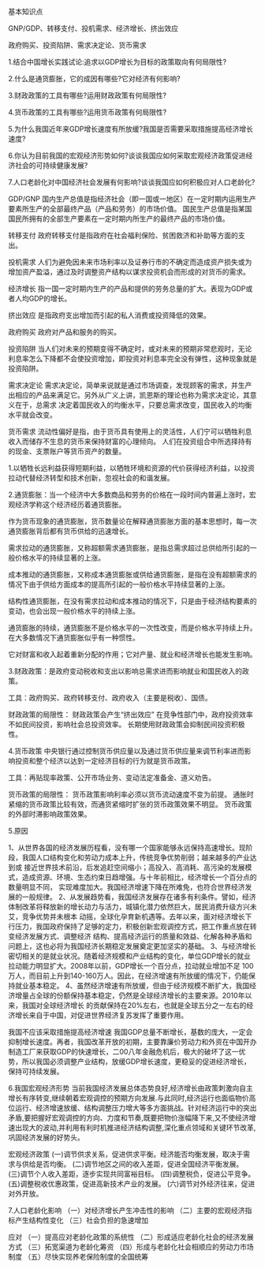 基本知识点

GNP/GDP、转移支付、投机需求、经济增长、挤出效应

政府购买、投资陷阱、需求决定论、货币需求

1.结合中国增长实践试论:追求以GDP增长为目标的政策取向有何局限性?

2.什么是通货膨胀，它的成因有哪些?它对经济有何影响?

3.财政政策的工具有哪些?运用财政政策有何局限性?

4.货币政策的工具有哪些?运用货币政策有何局限性?

5.为什么我国近年来GDP增长速度有所放缓?我国是否需要采取措施提高经济增长速度?

6.你认为目前我国的宏观经济形势如何?谈谈我国应如何采取宏观经济政策促进经济社会的可持续健康发展?

7.人口老龄化对中国经济社会发展有何影响?谈谈我国应如何积极应对人口老龄化?




GDP/GNP
国内生产总值是指经济社会（即一国或一地区）在一定时期内运用生产要素所生产的全部最终产品（产品和劳务）的市场价值。
国民生产总值是指某国国民所拥有的全部生产要素在一定时期内所生产的最终产品的市场价值。

转移支付
政府转移支付是指政府在社会福利保险、贫困救济和补助等方面的支出。

投机需求
人们为避免因未来市场利率以及证券行市的不确定而造成资产损失或为增加资产盈溢，通过及时调整资产结构以谋求投资机会而形成的对货币的需求。

经济增长
指一国一定时期内生产的产品和提供的劳务总量的扩大。表现为GDP或者人均GDP的增长。

挤出效应
是指政府支出增加而引起的私人消费或投资降低的效果。

政府购买
政府对产品和服务的购买。

投资陷阱
当人们对未来的预期变得不确定时，或对未来的预期非常悲观时，无论利息率怎么下降都不会使投资增加，即投资对利息率完全没有弹性，这种现象就是投资陷阱。

需求决定论
需求决定论，简单来说就是通过市场调查，发现顾客的需求，并生产出相应的产品来满足它。另外从广义上讲，凯恩斯的理论也称为需求决定论，其意义在于，总需求
决定着国民收入的均衡水平，只要总需求改变，国民收入的均衡水平就会改变。

货币需求
流动性偏好是指，由于货币具有使用上的灵活性，人们宁可以牺牲利息收入而储存不生息的货币来保持财富的心理倾向。
人们在投资组合中所选择持有的现金、支票账户等货币资产的数量。

1.以牺牲长远利益获得短期利益，以牺牲环境和资源的代价获得经济利益，以投资拉动代替经济转型和技术创新，忽视社会的和谐发展。

2.通货膨胀：当一个经济中大多数商品和劳务的价格在一段时间内普遍上涨时，宏观经济学称这个经济经历着通货膨胀。

作为货币现象的通货膨胀，货币数量论在解释通货膨胀方面的基本思想时，每一次通货膨胀背后都有货币供给的迅速增长。

需求拉动的通货膨胀，又称超额需求通货膨胀，是指总需求超过总供给所引起的一般价格水平的持续显著的上涨。

成本推动的通货膨胀，又称成本通货膨胀或供给通货膨胀，是指在没有超额需求的情况下由于供给方面成本的提高所引起的一般价格水平持续显著的上涨。

结构性通货膨胀，在没有需求拉动和成本推动的情况下，只是由于经济结构要素的变动，也会出现一般价格水平的持续上涨。

通货膨胀的持续，通货膨胀不是价格水平的一次性改变，而是价格水平持续上升。在大多数情况下通货膨胀似乎有一种惯性。

它对财富和收入起着重新分配的作用；它对产量、就业和经济增长也能发生影响。

3.财政政策：是政府变动税收和支出以影响总需求进而影响就业和国民收入的政策。

工具：政府购买、政府转移支付、政府收入（主要是税收）、国债。

财政政策的局限性：
财政政策会产生“挤出效应”
在竞争性部门中，政府投资效率不如民间投资，影响社会总投资效率。
长期使用财政政策会抑制民间投资积极性。

4.货币政策
中央银行通过控制货币供应量以及通过货币供应量来调节利率进而影响投资和整个经济以达到一定经济目标的行为就是货币政策。

工具：再贴现率政策、公开市场业务、变动法定准备金、道义劝告。

货币政策的局限性：
货币政策影响利率必须以货币流动速度不变为前提。
通胀时紧缩的货币政策比较有效，而通货紧缩时扩张的货币政策效果不明显。
货币政策的外部时滞影响政策效果。

5.原因

1、从世界各国的经济发展历程看，没有哪一个国家能够永远保持高速增长。现阶段，我国人口结构变化和劳动力成本上升，传统竞争优势削弱；越来越多的产业达到或
接近世界技术前沿，后发追赶空间缩小；高投入、高消耗、高污染的发展模式，造成资源、环境、生态约束日趋增强。与十年前相比，经济增长一个百分点的数量明显不同，
实现难度加大。我国经济增速下降在所难免，也符合世界经济发展的一般规律。
2、从发展趋势看，我国经济发展存在诸多有利条件。譬如，经济体制改革将释放新的增长动力与活力，城镇化潜力依然巨大，居民消费升级方兴未艾，竞争优势并未根本
动摇，全球化孕育新机遇等。去年以来，面对经济增长下行压力，我国政府保持了足够的定力，积极创新宏观调控方式，把工作重点放在转变经济发展方式、调整经济
结构、提高经济运行的质量和效益、化解各种矛盾和问题上，这也必将为我国经济长期稳定发展奠定更加坚实的基础。
3、与经济增长密切相关的是就业状况。随着经济规模和产业结构的变化，单位GDP增长的就业拉动能力明显扩大。2008年以前，GDP增长一个百分点，拉动就业增加不足
100万人，而目前上升到140-160万人。因此，在经济增速有所放缓的情况下，仍能保持就业基本稳定。
4、虽然经济增速有所放缓，但由于经济规模不断扩大，我国经济增量占全球的份额保持基本稳定，仍然是全球经济增长的主要来源。2010年以来，我国对全球经济增长
的贡献保持在20%左右，也就是全球五分之一左右的经济增长来自于中国，对促进世界经济复苏发挥了重要作用。

我国不应该采取措施提高经济增速
我国GDP总量不断增长，基数的庞大，一定会抑制增长速度。再者，我国改革开放的初期，主要靠廉价劳动力和外资在中国开办制造工厂来获取GDP的快速增长，二00八年金融危机后，极大的破坏了这一优势，所以我国必须调整产业结构，放缓GDP增长速度，更稳妥的促进经济增长，保持可持续发展。

6.我国宏观经济形势
当前我国经济发展总体态势良好,经济增长由政策刺激向自主增长有序转变,继续朝着宏观调控的预期方向发展.与此同时,经济运行也面临物价高位运行、经济增速放缓、结构调整压力增大等多方面挑战。针对经济运行中的突出矛盾,要把握好宏观调控的方向、力度和节奏,既要把物价涨幅降下来,又不使经济增速出现大的波动,并利用有利时机推进经济结构调整,深化重点领域和关键环节改革,巩固经济发展的好势头。

宏观经济政策
(一)调节供求关系，促进供求平衡。经济能否均衡发展，取决于需求与供给是否均衡。
(二)调节地区之间的收入差距，促进全国经济平衡发展。
(三)调节个人收入差距，逐步实现共同富裕目标。
(四)调整税负，促进公平竞争。
(五)调整税收优惠政策，促进高新技术产业的发展。
(六)调节对外经济往来，促进对外开放。

7.人口老龄化影响
（一）对经济增长产生冲击性的影响
（二）主要的宏观经济指标产生结构性变化
（三）社会负担的急速增加

应对
（一）提高应对老龄化政策的系统性
（二）形成适应老龄化社会的经济发展方式
（三）拓宽渠道为老龄化筹资
（四）形成与老龄化社会相顺应的劳动力市场制度
（五）尽快实现养老保险制度的全国统筹